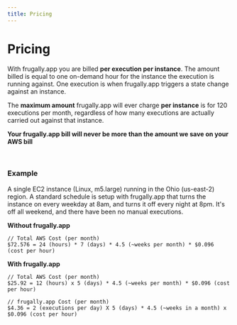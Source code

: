 ```yaml
---
title: Pricing
---
```


# Pricing

With frugally.app you are billed **per execution per instance**. The amount billed is equal to one on-demand hour for the instance the execution is running against. One execution is when frugally.app triggers a state change against an instance.

The **maximum amount** frugally.app will ever charge **per instance** is for 120 executions per month, regardless of how many executions are actually carried out against that instance.

**Your frugally.app bill will never be more than the amount we save on your AWS bill**


<br />

### Example
A single EC2 instance (Linux, m5.large) running in the Ohio (us-east-2) region. A standard schedule is setup with frugally.app that turns the instance on every weekday at 8am, and turns it off every night at 8pm. It's off all weekend, and there have been no manual executions.

**Without frugally.app**

```
// Total AWS Cost (per month)
$72.576 = 24 (hours) * 7 (days) * 4.5 (~weeks per month) * $0.096 (cost per hour)
````


**With frugally.app**

```
// Total AWS Cost (per month)
$25.92 = 12 (hours) x 5 (days) * 4.5 (~weeks per month) * $0.096 (cost per hour)

// frugally.app Cost (per month)
$4.36 = 2 (executions per day) X 5 (days) * 4.5 (~weeks in a month) x $0.096 (cost per hour)
```
<!-- 

### Example 2

In this more complicated example we have 12 Linux instances in Ohio (us-east-2). 4 X c6a.xlarge ($0.153), 2 X m6g.medium ($0.0385), 6 x t4g.medium ($0.0336). A standard schedule is setup with frugally.app that turns the instance on every weekday at 8am, and turns it off every night at 8pm. However, 5 nights this month the environment was manually restarted again and left up all night.

**Without frugally.app**

```
$0.8906 per hour cost = (4 * $0.153) + (2 x $0.0385) + (6 * $0.0336)

// Total AWS Cost (per month)
$673.29 = 24 (hours) * 7 (days) * 4.5 (~weeks per month) * $0.8906 (cost per hour)
````


**With frugally.app**

```
$0.8906 per hour cost = (4 * $0.153) + (2 x $0.0385) + (6 * $0.0336)

// AWS cost week left running
$106.872 = 24 * 5 * $0.8906

// AWS cost remainng
$187.026 = 12 (hours) x 5 (days) * 3.5 (~weeks left per month) * $0.8906 (cost per hour)

// Total AWS Cost (per month)
$293.90 = $106.872 + $187.026

// frugally.app cost week left running
$17.182 = 4 (executions per day) X 5 (days) x $0.8906 (cost per hour)


$31.171 = 2 (executions per day) X 5 (days) * 3.5 (~weeks in a month) x $0.8906 (cost per hour)
``` -->